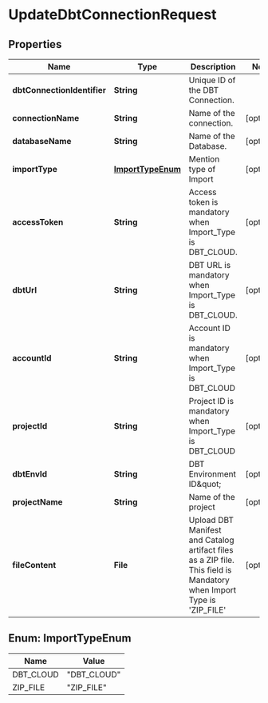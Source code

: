 

# UpdateDbtConnectionRequest


## Properties

| Name | Type | Description | Notes |
|------------ | ------------- | ------------- | -------------|
|**dbtConnectionIdentifier** | **String** | Unique ID of the DBT Connection. |  |
|**connectionName** | **String** | Name of the connection. |  [optional] |
|**databaseName** | **String** | Name of the Database. |  [optional] |
|**importType** | [**ImportTypeEnum**](#ImportTypeEnum) | Mention type of Import |  [optional] |
|**accessToken** | **String** | Access token is mandatory when Import_Type is DBT_CLOUD. |  [optional] |
|**dbtUrl** | **String** | DBT URL is mandatory when Import_Type is DBT_CLOUD. |  [optional] |
|**accountId** | **String** | Account ID is mandatory when Import_Type is DBT_CLOUD |  [optional] |
|**projectId** | **String** | Project ID is mandatory when Import_Type is DBT_CLOUD |  [optional] |
|**dbtEnvId** | **String** | DBT Environment ID\&quot; |  [optional] |
|**projectName** | **String** | Name of the project |  [optional] |
|**fileContent** | **File** | Upload DBT Manifest and Catalog artifact files as a ZIP file. This field is Mandatory when Import Type is &#39;ZIP_FILE&#39; |  [optional] |



## Enum: ImportTypeEnum

| Name | Value |
|---- | -----|
| DBT_CLOUD | &quot;DBT_CLOUD&quot; |
| ZIP_FILE | &quot;ZIP_FILE&quot; |



